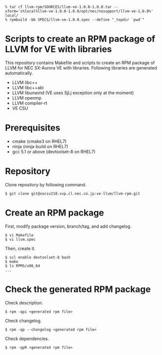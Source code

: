 ```
% tar cf llvm-rpm/SOURCES/llvm-ve-1.0.0-1.0.0.tar --xform='s%local%llvm-ve-1.0.0-1.0.0/opt/nec/nosupport/llvm-ve-1.0.0%' local/
% rpmbuild -bb SPECS/llvm-ve-1.0.0.spec --define "_topdir `pwd`"
```


Scripts to create an RPM package of LLVM for VE with libraries
==============================================================

This repository contains Makefile and scripts to create an RPM package
of LLVM for NEC SX-Aurora VE with libraries.  Following libraries
are generated automatically.

- LLVM libc++
- LLVM libc++abi
- LLVM libunwind (VE uses SjLj exception only at the moment)
- LLVM openmp
- LLVM compiler-rt
- VE CSU

Prerequisites
=============

  - cmake (cmake3 on RHEL7)
  - ninja (ninja-build on RHEL7)
  - gcc 5.1 or above (devtoolset-8 on RHEL7)

Repository
==========

Clone repository by following command.

    $ git clone git@socsv218.svp.cl.nec.co.jp:ve-llvm/llvm-rpm.git

Create an RPM package
=====================

First, modify package version, branch/tag, and add changelog.

    $ vi Makefile
    $ vi llvm.spec

Then, create it.

    $ scl enable devtoolset-8 bash
    $ make
    $ ls RPMS/x86_64
    ...

Check the generated RPM package
===============================

Check description.

    $ rpm -qpi <generated rpm file>

Check changelog.

    $ rpm -qp --changelog <generated rpm file>

Check dependencies.

    $ rpm -qpR <generated rpm file>

